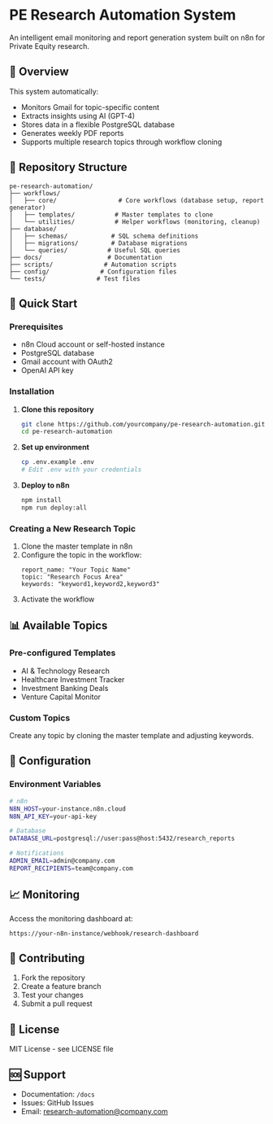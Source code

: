 # PE Research Automation System

An intelligent email monitoring and report generation system built on n8n for Private Equity research.

## 🎯 Overview

This system automatically:
- Monitors Gmail for topic-specific content
- Extracts insights using AI (GPT-4)
- Stores data in a flexible PostgreSQL database
- Generates weekly PDF reports
- Supports multiple research topics through workflow cloning

## 📁 Repository Structure

```
pe-research-automation/
├── workflows/
│   ├── core/                 # Core workflows (database setup, report generator)
│   ├── templates/           # Master templates to clone
│   └── utilities/           # Helper workflows (monitoring, cleanup)
├── database/
│   ├── schemas/            # SQL schema definitions
│   ├── migrations/         # Database migrations
│   └── queries/           # Useful SQL queries
├── docs/                  # Documentation
├── scripts/              # Automation scripts
├── config/              # Configuration files
└── tests/              # Test files
```

## 🚀 Quick Start

### Prerequisites
- n8n Cloud account or self-hosted instance
- PostgreSQL database
- Gmail account with OAuth2
- OpenAI API key

### Installation

1. **Clone this repository**
   ```bash
   git clone https://github.com/yourcompany/pe-research-automation.git
   cd pe-research-automation
   ```

2. **Set up environment**
   ```bash
   cp .env.example .env
   # Edit .env with your credentials
   ```

3. **Deploy to n8n**
   ```bash
   npm install
   npm run deploy:all
   ```

### Creating a New Research Topic

1. Clone the master template in n8n
2. Configure the topic in the workflow:
   ```
   report_name: "Your Topic Name"
   topic: "Research Focus Area"
   keywords: "keyword1,keyword2,keyword3"
   ```
3. Activate the workflow

## 📊 Available Topics

### Pre-configured Templates
- AI & Technology Research
- Healthcare Investment Tracker
- Investment Banking Deals
- Venture Capital Monitor

### Custom Topics
Create any topic by cloning the master template and adjusting keywords.

## 🔧 Configuration

### Environment Variables
```bash
# n8n
N8N_HOST=your-instance.n8n.cloud
N8N_API_KEY=your-api-key

# Database
DATABASE_URL=postgresql://user:pass@host:5432/research_reports

# Notifications
ADMIN_EMAIL=admin@company.com
REPORT_RECIPIENTS=team@company.com
```

## 📈 Monitoring

Access the monitoring dashboard at:
```
https://your-n8n-instance/webhook/research-dashboard
```

## 🤝 Contributing

1. Fork the repository
2. Create a feature branch
3. Test your changes
4. Submit a pull request

## 📝 License

MIT License - see LICENSE file

## 🆘 Support

- Documentation: `/docs`
- Issues: GitHub Issues
- Email: research-automation@company.com
